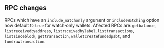 RPC changes
-----------

RPCs which have an `include_watchonly` argument or `includeWatching`
option now default to `true` for watch-only wallets. Affected RPCs
are: `getbalance`, `listreceivedbyaddress`, `listreceivedbylabel`,
`listtransactions`, `listsinceblock`, `gettransaction`,
`walletcreatefundedpsbt`, and `fundrawtransaction`.